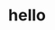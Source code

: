 ---
_schema: learn_index
_inputs:
  text:
    comment: Desc space
    type: markdown
title: hello
layout: page
header: top
text: hello hello
methods:
  heading:
  items:
    - title: hello 1
      text: hello hello 1
    - title: hello 2
      text: hello hello 2
---